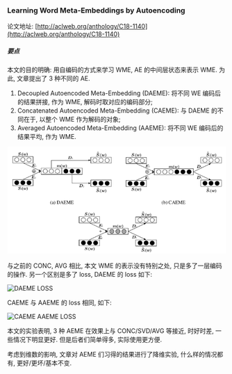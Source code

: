 ### Learning Word Meta-Embeddings by Autoencoding

论文地址: [http://aclweb.org/anthology/C18-1140](http://aclweb.org/anthology/C18-1140)


##### 要点

本文的目的明确: 用自编码的方式来学习 WME, AE 的中间层状态来表示 WME. 为此, 文章提出了 3 种不同的 AE.

1. Decoupled Autoencoded Meta-Embedding (DAEME): 将不同 WE 编码后的结果拼接, 作为 WME, 解码时取对应的编码部分;
2. Concatenated Autoencoded Meta-Embedding (CAEME): 与 DAEME 的不同在于, 以整个 WME 作为解码的对象;
3. Averaged Autoencoded Meta-Embedding (AAEME): 将不同 WE 编码后的结果平均, 作为 WME.

![DAEME, CAEME, AAEME](../../img/11/daeme_caeme_aaeme.png)

与之前的 CONC, AVG 相比, 本文 WME 的表示没有特别之处, 只是多了一层编码的操作. 另一个区别是多了 loss, DAEME 的 loss 如下:

![DAEME LOSS](../../img/daeme_loss.png)

CAEME 与 AAEME 的 loss 相同, 如下:

![CAEME AAEME LOSS](../../img/caeme_loss.png)

本文的实验表明, 3 种 AEME 在效果上与 CONC/SVD/AVG 等接近, 时好时差, 一些情况下明显更好. 但是后者们简单得多, 实际使用更方便.

考虑到维数的影响, 文章对 AEME 们习得的结果进行了降维实验, 什么样的情况都有, 更好/更坏/基本不变.
